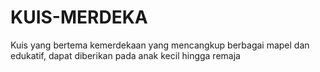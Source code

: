 # KUIS-MERDEKA
Kuis yang bertema kemerdekaan yang mencangkup berbagai mapel dan edukatif, dapat diberikan pada anak kecil hingga remaja
